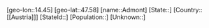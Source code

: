﻿---
location: [47.58,14.45]
type: City
tags:
- geo/City


SpocWebEntityId: 28672
isDeleted: false
confidential: public

---
[geo-lon::14.45]
[geo-lat::47.58]
[name::Admont]
[State::]
[Country::[[Austria]]]
[StateId::]
[Population::]
[Unknown::]

